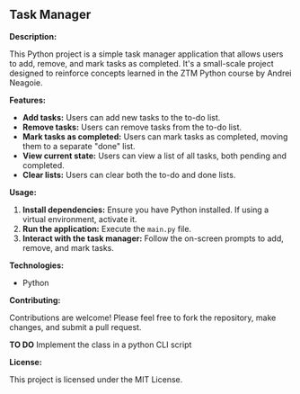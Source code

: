 ## **Task Manager**

**Description:**

This Python project is a simple task manager application that allows users to add, remove, and mark tasks as completed. It's a small-scale project designed to reinforce concepts learned in the ZTM Python course by Andrei Neagoie.

**Features:**

- **Add tasks:** Users can add new tasks to the to-do list.
- **Remove tasks:** Users can remove tasks from the to-do list.
- **Mark tasks as completed:** Users can mark tasks as completed, moving them to a separate "done" list.
- **View current state:** Users can view a list of all tasks, both pending and completed.
- **Clear lists:** Users can clear both the to-do and done lists.

**Usage:**

1. **Install dependencies:** Ensure you have Python installed. If using a virtual environment, activate it.
2. **Run the application:** Execute the `main.py` file.
3. **Interact with the task manager:** Follow the on-screen prompts to add, remove, and mark tasks.

**Technologies:**

- Python

**Contributing:**

Contributions are welcome! Please feel free to fork the repository, make changes, and submit a pull request.

**TO DO**
Implement the class in a python CLI script

**License:**

This project is licensed under the MIT License.
